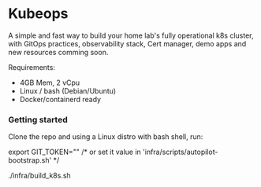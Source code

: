 # Kubeops

A simple and fast way to build your home lab's fully operational k8s cluster, with GitOps practices, observability
stack, Cert manager, demo apps and new resources comming soon.

Requirements:
- 4GB Mem, 2 vCpu 
- Linux / bash (Debian/Ubuntu)
- Docker/containerd ready


### Getting started
Clone the repo and using a Linux distro with bash shell, run:


export GIT_TOKEN="<your Github token>"     /* or set it value in 'infra/scripts/autopilot-bootstrap.sh' */

./infra/build_k8s.sh
